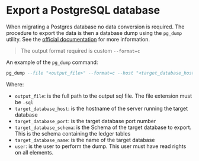 # Export a PostgreSQL database

When migrating a Postgres database no data conversion is required. The procedure to export the data is then a database dump using the `pg_dump` utility. See the [official documentation](https://www.postgresql.org/docs/current/app-pgdump.html) for more information.

> The output format required is custom `--format=c`

An example of the `pg_dump` command:

```sql
pg_dump --file "<output_file>" --format=c --host "<target_database_host>" --port <target_database_port> --schema "<target_database_schema>" -d "<target_database_name>" --username "<user>"
```

Where:

- `output_file`: is the full path to the output sql file. The file extension must be `.sql`
- `target_database_host`: is the hostname of the server running the target database
- `target_database_port`: is the target database port number
- `target_database_schema`: is the Schema of the target database to export. This is the schema containing the ledger tables
- `target_database_name`: is the name of the target database
- `user`: is the user to perform the dump. This user must have read rights on all elements.
